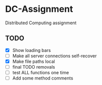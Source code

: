 # DC-Assignment
Distributed Computing assignment

## TODO
- [x] Show loading bars
- [ ] Make all server connections self-recover
- [x] Make file paths local
- [ ] final TODO removals
- [ ] test ALL functions one time
- [ ] Add some method comments
